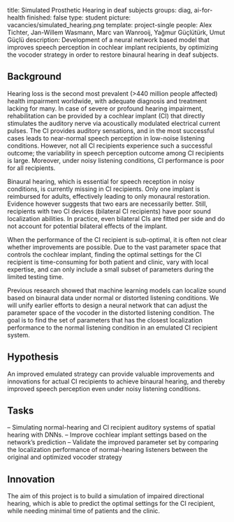 title: Simulated Prosthetic Hearing in deaf subjects
groups: diag, ai-for-health
finished: false
type: student
picture: vacancies/simulated_hearing.png
template: project-single
people:  Alex Tichter, Jan-Willem Wasmann, Marc van Wanrooij, Yağmur Güçlütürk, Umut Güçlü
description: Development of a neural network based model that improves speech perception in cochlear implant recipients, by optimizing the vocoder strategy in order to restore binaural hearing in deaf subjects.


## Background
Hearing loss is the second most prevalent (>440 million people affected) health impairment worldwide, with adequate diagnosis and treatment lacking for many. In case of severe or profound hearing impairment, rehabilitation can be provided by a cochlear implant (CI) that directly stimulates the auditory nerve via acoustically modulated electrical current pulses. The CI provides auditory sensations, and in the most successful cases leads to near-normal speech perception in low-noise listening conditions. However, not all CI recipients experience such a successful outcome; the variability in speech perception outcome among CI recipients is large. Moreover, under noisy listening conditions, CI performance is poor for all recipients.

Binaural hearing, which is essential for speech reception in noisy conditions, is currently missing in CI recipients. Only one implant is reimbursed for adults, effectively leading to only monaural restoration. Evidence however suggests that two ears are necessarily better. Still, recipients with two CI devices (bilateral CI recipients) have poor sound localization abilities. In practice, even bilateral CIs are fitted per side and do not account for potential bilateral effects of the implant.

When the performance of the CI recipient is sub-optimal, it is often not clear whether improvements are possible. Due to the vast parameter space that controls the cochlear implant, finding the optimal settings for the CI recipient is time-consuming for both patient and clinic, vary with local expertise, and can only include a small subset of parameters during the limited testing time.

Previous research showed that machine learning models can localize sound based on binaural data under normal or distorted listening conditions. We will unify earlier efforts to design a neural network that can adjust the parameter space of the vocoder in the distorted listening condition. The goal is to find the set of parameters that has the closest localization performance to the normal listening condition in an emulated CI recipient system.

## Hypothesis
An improved emulated strategy can provide valuable improvements and innovations for actual CI recipients to achieve binaural hearing, and thereby improved speech perception even under noisy listening conditions.

## Tasks
–	Simulating normal-hearing and CI recipient auditory systems of spatial hearing with DNNs.
–	Improve cochlear implant settings based on the network’s prediction
–	Validate the improved parameter set by comparing the localization performance of normal-hearing listeners between the original and optimized vocoder strategy

## Innovation
The aim of this project is to build a simulation of impaired directional hearing, which is able to predict the optimal settings for the CI recipient, while needing minimal time of patients and the clinic.
